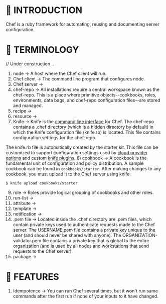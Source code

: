 :speech_balloon: INTRODUCTION
===============

Chef is a ruby framework for automating, reusing and documenting server configuration.

:speech_balloon: TERMINOLOGY
===============

// Under construction ..

1) node -> A host where the Chef client will run.
2) Chef client -> The command line program that configures node.
3) Chef server ->
4) chef-repo -> All installations require a central workspace known as the chef-repo. This is a place where primitive objects--cookbooks, roles, environments, data bags, and chef-repo configuration files--are stored and managed. 
5) recipe ->
6) resource ->
7) Knife -> Knife is the [command line interface](http://docs.opscode.com/knife.html) for Chef. The chef-repo contains a .chef directory (which is a hidden directory by default) in which the Knife configuration file (knife.rb) is located. This file contains configuration settings for the chef-repo.

The knife.rb file is automatically created by the starter kit. This file can be customized to support configuration settings used by [cloud provider options](http://docs.opscode.com/plugin_knife.html) and custom [knife plugins](http://docs.opscode.com/plugin_knife_custom.html).
8) cookbook -> A cookbook is the fundamental unit of configuration and policy distribution. A sample cookbook can be found in `cookbooks/starter`. After making changes to any cookbook, you must upload it to the Chef server using knife:

    $ knife upload cookbooks/starter

9) role -> Roles provide logical grouping of cookbooks and other roles.
10) run-list ->
11) attribute ->
12) template ->
13) notification ->
14) .pem file -> Located inside the .chef directory are .pem files, which contain private keys used to authenticate requests made to the Chef server. The USERNAME.pem file contains a private key unique to the user (and should never be shared with anyone). The ORGANIZATION-validator.pem file contains a private key that is global to the entire organization (and is used by all nodes and workstations that send requests to the Chef server).
15) package ->

:speech_balloon:  FEATURES
===============

1) Idempotence -> You can run Chef several times, but it won't run same commands after the first run if none of your inputs to it have changed. 
